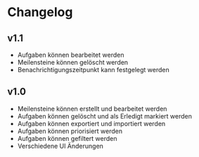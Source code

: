 # Changelog
## v1.1
  * Aufgaben können bearbeitet werden
  * Meilensteine können gelöscht werden
  * Benachrichtigungszeitpunkt kann festgelegt werden
## v1.0
  * Meilensteine können erstellt und bearbeitet werden
  * Aufgaben können gelöscht und als Erledigt markiert werden
  * Aufgaben können exportiert und importiert werden
  * Aufgaben können priorisiert werden
  * Aufgaben können gefiltert werden
  * Verschiedene UI Änderungen
